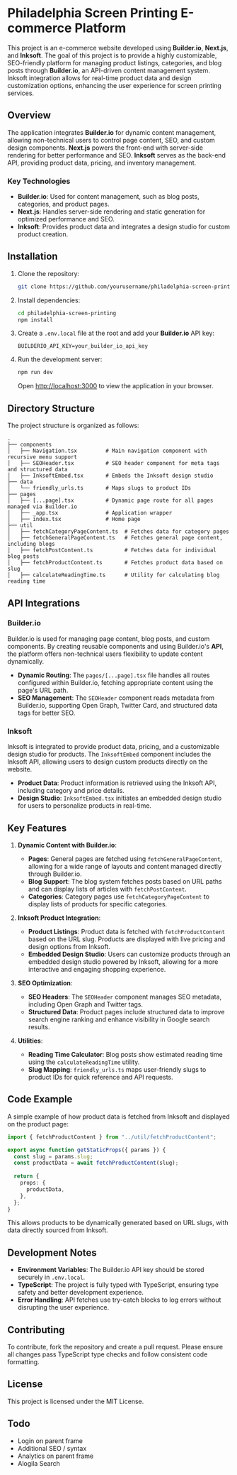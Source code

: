 
# Philadelphia Screen Printing E-commerce Platform

This project is an e-commerce website developed using **Builder.io**, **Next.js**, and **Inksoft**. The goal of this project is to provide a highly customizable, SEO-friendly platform for managing product listings, categories, and blog posts through **Builder.io**, an API-driven content management system. Inksoft integration allows for real-time product data and design customization options, enhancing the user experience for screen printing services.

## Overview

The application integrates **Builder.io** for dynamic content management, allowing non-technical users to control page content, SEO, and custom design components. **Next.js** powers the front-end with server-side rendering for better performance and SEO. **Inksoft** serves as the back-end API, providing product data, pricing, and inventory management.

### Key Technologies

- **Builder.io**: Used for content management, such as blog posts, categories, and product pages.
- **Next.js**: Handles server-side rendering and static generation for optimized performance and SEO.
- **Inksoft**: Provides product data and integrates a design studio for custom product creation.

## Installation

1. Clone the repository:
   ```bash
   git clone https://github.com/yourusername/philadelphia-screen-printing.git
   ```

2. Install dependencies:
   ```bash
   cd philadelphia-screen-printing
   npm install
   ```

3. Create a `.env.local` file at the root and add your **Builder.io** API key:
   ```env
   BUILDERIO_API_KEY=your_builder_io_api_key
   ```

4. Run the development server:
   ```bash
   npm run dev
   ```

   Open [http://localhost:3000](http://localhost:3000) to view the application in your browser.

## Directory Structure

The project structure is organized as follows:

```
.
├── components
│   ├── Navigation.tsx         # Main navigation component with recursive menu support
│   ├── SEOHeader.tsx          # SEO header component for meta tags and structured data
│   ├── InksoftEmbed.tsx       # Embeds the Inksoft design studio
├── data
│   └── friendly_urls.ts       # Maps slugs to product IDs
├── pages
│   ├── [...page].tsx          # Dynamic page route for all pages managed via Builder.io
│   ├── _app.tsx               # Application wrapper
│   ├── index.tsx              # Home page
├── util
│   ├── fetchCategoryPageContent.ts  # Fetches data for category pages
│   ├── fetchGeneralPageContent.ts   # Fetches general page content, including blogs
│   ├── fetchPostContent.ts          # Fetches data for individual blog posts
│   ├── fetchProductContent.ts       # Fetches product data based on slug
│   ├── calculateReadingTime.ts      # Utility for calculating blog reading time
```

## API Integrations

### Builder.io

Builder.io is used for managing page content, blog posts, and custom components. By creating reusable components and using Builder.io's **API**, the platform offers non-technical users flexibility to update content dynamically.

- **Dynamic Routing**: The `pages/[...page].tsx` file handles all routes configured within Builder.io, fetching appropriate content using the page's URL path.
- **SEO Management**: The `SEOHeader` component reads metadata from Builder.io, supporting Open Graph, Twitter Card, and structured data tags for better SEO.

### Inksoft

Inksoft is integrated to provide product data, pricing, and a customizable design studio for products. The `InksoftEmbed` component includes the Inksoft API, allowing users to design custom products directly on the website.

- **Product Data**: Product information is retrieved using the Inksoft API, including category and price details.
- **Design Studio**: `InksoftEmbed.tsx` initiates an embedded design studio for users to personalize products in real-time.

## Key Features

1. **Dynamic Content with Builder.io**:
   - **Pages**: General pages are fetched using `fetchGeneralPageContent`, allowing for a wide range of layouts and content managed directly through Builder.io.
   - **Blog Support**: The blog system fetches posts based on URL paths and can display lists of articles with `fetchPostContent`.
   - **Categories**: Category pages use `fetchCategoryPageContent` to display lists of products for specific categories.

2. **Inksoft Product Integration**:
   - **Product Listings**: Product data is fetched with `fetchProductContent` based on the URL slug. Products are displayed with live pricing and design options from Inksoft.
   - **Embedded Design Studio**: Users can customize products through an embedded design studio powered by Inksoft, allowing for a more interactive and engaging shopping experience.

3. **SEO Optimization**:
   - **SEO Headers**: The `SEOHeader` component manages SEO metadata, including Open Graph and Twitter tags.
   - **Structured Data**: Product pages include structured data to improve search engine ranking and enhance visibility in Google search results.

4. **Utilities**:
   - **Reading Time Calculator**: Blog posts show estimated reading time using the `calculateReadingTime` utility.
   - **Slug Mapping**: `friendly_urls.ts` maps user-friendly slugs to product IDs for quick reference and API requests.

## Code Example

A simple example of how product data is fetched from Inksoft and displayed on the product page:

```typescript
import { fetchProductContent } from "../util/fetchProductContent";

export async function getStaticProps({ params }) {
  const slug = params.slug;
  const productData = await fetchProductContent(slug);
  
  return {
    props: {
      productData,
    },
  };
}
```

This allows products to be dynamically generated based on URL slugs, with data directly sourced from Inksoft.

## Development Notes

- **Environment Variables**: The Builder.io API key should be stored securely in `.env.local`.
- **TypeScript**: The project is fully typed with TypeScript, ensuring type safety and better development experience.
- **Error Handling**: API fetches use try-catch blocks to log errors without disrupting the user experience.

## Contributing

To contribute, fork the repository and create a pull request. Please ensure all changes pass TypeScript type checks and follow consistent code formatting.

## License

This project is licensed under the MIT License.

## Todo
- Login on parent frame
- Additional SEO / syntax
- Analytics on parent frame
- Alogila Search

